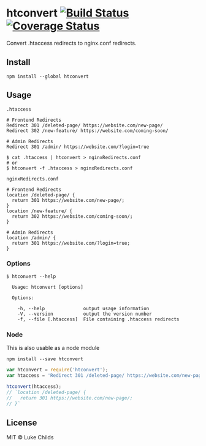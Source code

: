 # htconvert [![Build Status](https://travis-ci.org/lukechilds/htconvert.svg?branch=master)](https://travis-ci.org/lukechilds/htconvert) [![Coverage Status](https://coveralls.io/repos/github/lukechilds/htconvert/badge.svg?branch=master)](https://coveralls.io/github/lukechilds/htconvert?branch=master)

Convert .htaccess redirects to nginx.conf redirects.

## Install

```shell
npm install --global htconvert
```

## Usage

`.htaccess`

```apacheconf
# Frontend Redirects
Redirect 301 /deleted-page/ https://website.com/new-page/
Redirect 302 /new-feature/ https://website.com/coming-soon/

# Admin Redirects
Redirect 301 /admin/ https://website.com/?login=true
```

```shell
$ cat .htaccess | htconvert > nginxRedirects.conf
# or
$ htconvert -f .htaccess > nginxRedirects.conf
```

`nginxRedirects.conf`

```
# Frontend Redirects
location /deleted-page/ {
  return 301 https://website.com/new-page/;
}
location /new-feature/ {
  return 302 https://website.com/coming-soon/;
}

# Admin Redirects
location /admin/ {
  return 301 https://website.com/?login=true;
}
```

### Options

```shell
$ htconvert --help

  Usage: htconvert [options]

  Options:

    -h, --help              output usage information
    -V, --version           output the version number
    -f, --file [.htaccess]  File containing .htaccess redirects
```

### Node

This is also usable as a node module

```shell
npm install --save htconvert
```

```js
var htconvert = require('htconvert');
var htaccess = 'Redirect 301 /deleted-page/ https://website.com/new-page/';

htconvert(htaccess);
// `location /deleted-page/ {
//   return 301 https://website.com/new-page/;
// }`
```

## License

MIT © Luke Childs
